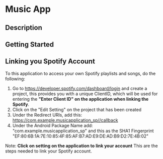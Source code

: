 # **Music App**

## Description

## Getting Started

## Linking you Spotify Account

To this application to access your own Spotify playlists and songs, do the following:

1. Go to https://developer.spotify.com/dashboard/login and create a project, this provides you with a unique ClientID, which will be used for entering the **"Enter Client ID" on the application when linking the Spotify**.
2. Click on the "Edit Setting" on the project that has been created
3. Under the Redirect URIs, add this: https://com.example.musicapplication_sp//callback
4. Under the Android Package Name add: "com.example.musicapplication_sp" and this as the SHA1 Fingerprint "EF:80:6B:1A:7E:10:85:4F:85:AF:B7:AD:E9:DE:AD:B9:D2:7E:4B:02"

Note: **Click on setting on the application to link your account**
This are the steps needed to link your Spotify account.